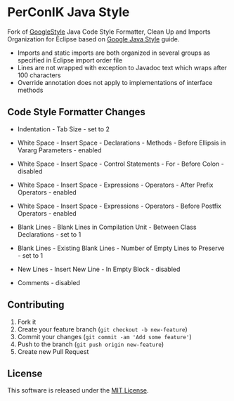 # PerConIK Java Style 

Fork of [GoogleStyle](https://code.google.com/p/google-styleguide/source/browse/trunk/eclipse-java-google-style.xml)
Java Code Style Formatter, Clean Up and Imports Organization for Eclipse based on [Google Java Style](http://google-styleguide.googlecode.com/svn/trunk/javaguide.html)
guide.

- Imports and static imports are both organized in several groups as specified in Eclipse import order file
- Lines are not wrapped with exception to Javadoc text which wraps after 100 characters 
- Override annotation does not apply to implementations of interface methods

## Code Style Formatter Changes

- Indentation - Tab Size - set to 2

- White Space - Insert Space - Declarations - Methods - Before Ellipsis in Vararg Parameters - enabled
- White Space - Insert Space - Control Statements - For - Before Colon - disabled
- White Space - Insert Space - Expressions - Operators - After Prefix Operators  - enabled
- White Space - Insert Space - Expressions - Operators - Before Postfix Operators  - enabled

- Blank Lines - Blank Lines in Compilation Unit - Between Class Declarations - set to 1
- Blank Lines - Existing Blank Lines - Number of Empty Lines to Preserve - set to 1

- New Lines - Insert New Line - In Empty Block - disabled

- Comments - disabled

## Contributing

1. Fork it
2. Create your feature branch (`git checkout -b new-feature`)
3. Commit your changes (`git commit -am 'Add some feature'`)
4. Push to the branch (`git push origin new-feature`)
5. Create new Pull Request

## License

This software is released under the [MIT License](LICENSE.md).
